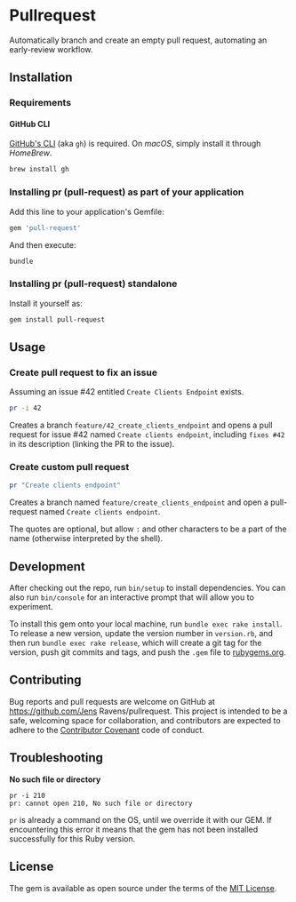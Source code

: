 # Pullrequest

Automatically branch and create an empty pull request, automating an early-review workflow.

## Installation

### Requirements

#### GitHub CLI

[GitHub's CLI](https://cli.github.com//) (aka `gh`) is required. On _macOS_, simply install it through _HomeBrew_.

```bash
brew install gh
```

### Installing pr (pull-request) as part of your application

Add this line to your application's Gemfile:

```ruby
gem 'pull-request'
```

And then execute:

```bash
bundle
```

### Installing pr (pull-request) standalone

Install it yourself as:

```bash
gem install pull-request
```

## Usage

### Create pull request to fix an issue

Assuming an issue #42 entitled `Create Clients Endpoint` exists.

```bash
pr -i 42
```

Creates a branch `feature/42_create_clients_endpoint` and opens a pull request for issue #42 named `Create clients endpoint`, including `fixes #42` in its description (linking the PR to the issue).

### Create custom pull request

```bash
pr "Create clients endpoint"
```

Creates a branch named `feature/create_clients_endpoint` and open a pull-request named `Create clients endpoint`.

The quotes are optional, but allow `:` and other characters to be a part of the name (otherwise interpreted by the
shell).

## Development

After checking out the repo, run `bin/setup` to install dependencies. You can also run `bin/console` for an interactive prompt that will allow you to experiment.

To install this gem onto your local machine, run `bundle exec rake install`. To release a new version, update the version number in `version.rb`, and then run `bundle exec rake release`, which will create a git tag for the version, push git commits and tags, and push the `.gem` file to [rubygems.org](https://rubygems.org).

## Contributing

Bug reports and pull requests are welcome on GitHub at https://github.com/Jens Ravens/pullrequest. This project is intended to be a safe, welcoming space for collaboration, and contributors are expected to adhere to the [Contributor Covenant](http://contributor-covenant.org) code of conduct.

## Troubleshooting

**No such file or directory**
 
```
pr -i 210
pr: cannot open 210, No such file or directory
```

`pr` is already a command on the OS, until we override it with our GEM. If encountering this error it means that the gem has not been installed successfully for this Ruby version.

## License

The gem is available as open source under the terms of the [MIT License](http://opensource.org/licenses/MIT).
